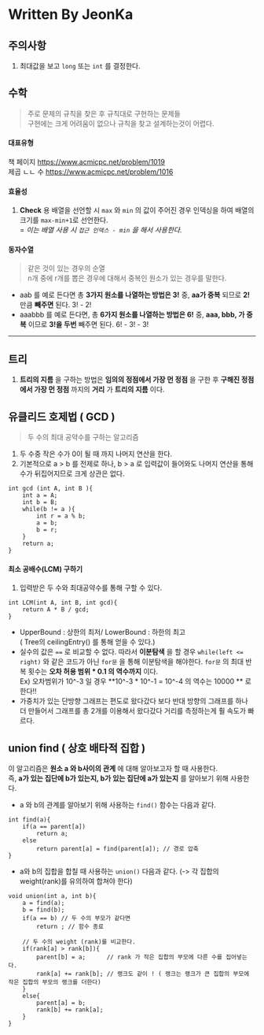 # Written By JeonKa
## 주의사항
1. 최대값을 보고 ```long``` 또는 ```int``` 를 결정한다.


## 수학
> 주로 문제의 규칙을 찾은 후 규칙대로 구현하는 문제들  
> 구현에는 크게 어려움이 없으나 규칙을 찾고 설계하는것이 어렵다.
#### 대표유형
책 페이지 https://www.acmicpc.net/problem/1019  
제곱 ㄴㄴ 수 https://www.acmicpc.net/problem/1016  
#### 효율성 
1. **Check** 용 배열을 선언할 시 ```max``` 와 ```min``` 의 값이 주어진 경우 인덱싱을 하여 배열의 크기를 ```max-min+1```로 선언한다.  
=  _이는 배열 사용 시 ```접근 인덱스 - min``` 을 해서 사용한다._

#### 동자수열
> 같은 것이 있는 경우의 순열  
> n개 중에 r개를 뽑은 경우에 대해서 중복인 원소가 있는 경우를 말한다.   	
- aab 를 예로 든다면 총 **3가지 원소를 나열하는 방법은 3!** 중, **aa가 중복** 되므로 **2!** 만큼 **빼주면** 된다. 3! - 2!   
- aaabbb 를 예로 든다면, 총 **6가지 원소를 나열하는 방법은 6!** 중, **aaa, bbb, 가 중복** 이므로 **3!을 두번** 빼주면 된다. 6! - 3! - 3!  
---

## 트리
1. **트리의 지름** 을 구하는 방법은 **임의의 정점에서 가장 먼 정점** 을 구한 후 **구해진 정점에서 가장 먼 정점** 까지의 **거리** 가 **트리의 지름** 이다.


## 유클리드 호제법 ( GCD ) 
> 두 수의 최대 공약수를 구하는 알고리즘
1. 두 수중 작은 수가 0이 될 때 까지 나머지 연산을 한다.
2. 기본적으로 a > b 를 전제로 하나, b > a 로 입력값이 들어와도 나머지 연산을 통해 수가 뒤집어지므로 크게 상관은 없다.
```
int gcd (int A, int B ){
	int a = A;
	int b = B;
	while(b != a ){
		int r = a % b;
		a = b;
		b = r;
	}
	return a;
}
```
#### 최소 공배수(LCM) 구하기
1. 입력받은 두 수와 최대공약수를 통해 구할 수 있다.
```
int LCM(int A, int B, int gcd){
	return A * B / gcd;
}
```

- UpperBound : 상한의 최저/ LowerBound : 하한의 최고  
	( Tree의 ceilingEntry() 를 통해 얻을 수 있다.)
- 실수의 값은 ```==``` 로 비교할 수 없다. 따라서 **이분탐색** 을 할 경우 ```while(left <= right)``` 와 같은 코드가 아닌 ```for문``` 을 통해 이분탐색을 해야한다. ```for문``` 의 최대 반복 횟수는 **오차 허용 범위 * 0.1 의 역수까지** 이다.  
Ex) 오차범위가 10^-3 일 경우 **10^-3 * 10^-1 = 10^-4 의 역수는 10000 ** 로 한다!!
- 가중치가 있는 단방향 그래프는 편도로 왔다갔다 보다 반대 방향의 그래프를 하나 더 만들어서 그래프를 총 2개를 이용해서  왔다갔다 거리를 측정하는게 훨 속도가 빠르다.  

## union find ( 상호 배타적 집합 )
이 알고리즘은 **원소 a 와 b사이의 관계** 에 대해 알아보고자 할 때 사용한다.  
즉, **a가 있는 집단에 b가 있는지, b가 있는 집단에 a가 있는지** 를 알아보기 위해 사용한다.   
- a 와 b의 관계를 알아보기 위해 사용하는 ```find()``` 함수는 다음과 같다.
```
int find(a){
	if(a == parent[a])
		return a;
	else
		return parent[a] = find(parent[a]); // 경로 압축
}
```
- a와 b의 집합을 합칠 때 사용하는 ```union()``` 다음과 같다. (-> 각 집합의 weight(rank)를 유의하여 합쳐야 한다)
```
void union(int a, int b){
	a = find(a);
	b = find(b);
	if(a == b) // 두 수의 부모가 같다면 
		return ; // 함수 종료
		
	// 두 수의 weight (rank)를 비교한다.
	if(rank[a] > rank[b]){  
		parent[b] = a; 		// rank 가 작은 집합의 부모에 다른 수를 집어넣는다. 
		rank[a] += rank[b];	// 랭크도 같이 ! ( 랭크는 랭크가 큰 집합의 부모에 작은 집합의 부모의 랭크를 더한다)
	}
	else{
		parent[a] = b;
		rank[b] += rank[a];	
	}
}
```
